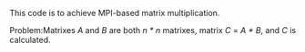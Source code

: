 This code is to achieve MPI-based matrix multiplication.

Problem:Matrixes _A_ and _B_ are both _n * n_ matrixes, matrix _C_ = _A * B_, and _C_ is calculated.
